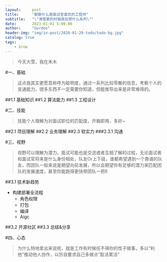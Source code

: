 ```yaml
---
layout:     post
title:      "聊聊什么是面试官喜欢的工程师"
subtitle:   "\"滑雪累的时候我在想什么系列\""
date:       2023-01-01 5:00:00
author:     "Gordon"
header-img: "img/in-post/2020-01-20-todo/todo-bg.jpg"
catalog: true
tags:
    - Grow
---
```



> 今天大雪，我在禾木


#一、基础
> 这点我其实更愿意称呼为聪明度，通过一系列比较零散的信息，考察个人的变通能力，很多东西不一定需要你知道，但能推导出来是非常难得的。


##1.1 基础知识
##1.2 算法能力
##1.3 工程设计

#二、技能
> 技能个人理解为对面试职位的匹配度，开箱即用，多好~

##2.1 项目理解
##2.2 业务理解
##2.3 软实力
###2.3.1 沟通


#三、视野
> 视野可以理解为潜力。面试可能也是交流或者互相了解的过程，无论面试者和面试官将来是什么身份相处，队友Or上下级，谁都希望遇到一个靠谱的队友，而团队一般来说是期望向前发展，所以会期望你有足够的潜力来匹配团队的发展速度，甚至你能跑得更快带团队一把ß

##3.1 技术新趋势
* 构建部署全流程
	* 角色权限
	* 打包
	* 编译 
	* Aigc	

##3.2 开源社区
##3.3 总结&分享


#四、心态
> 为什么特地拿出来说呢，就是工作有时候任不得你的性子做事，多以“利他”推动他人协作，以厉自要求自己多做点“脏活累活”